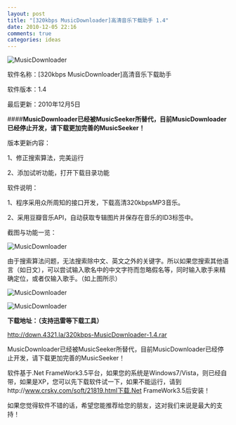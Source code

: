 ```yaml
---
layout: post
title: "[320kbps MusicDownloader]高清音乐下载助手 1.4"
date: 2010-12-05 22:16
comments: true
categories: ideas
---
```

![MusicDownloader](http://i.imgur.com/bDcY0.png)

软件名称：[320kbps MusicDownloader]高清音乐下载助手

软件版本：1.4

最后更新：2010年12月5日

####**MusicDownloader已经被MusicSeeker所替代，目前MusicDownloader已经停止开发，请下载更加完善的MusicSeeker！**

<!-- more -->
版本更新内容：

1、修正搜索算法，完美运行

2、添加试听功能，打开下载目录功能

软件说明：

1、程序采用众所周知的接口开发，下载高清320kbpsMP3音乐。

2、采用豆瓣音乐API，自动获取专辑图片并保存在音乐的ID3标签中。

截图与功能一览：

![MusicDownloader](http://i.imgur.com/h8AYa.png)

由于搜索算法问题，无法搜索除中文、英文之外的关键字。所以如果您搜索其他语言（如日文），可以尝试输入歌名中的中文字符而忽略假名等，同时输入歌手来精确定位，或者仅输入歌手。（如上图所示）

![MusicDownloader](http://i.imgur.com/6iC8l.png)

![MusicDownloader](http://i.imgur.com/ohftM.png)


**下载地址：（支持迅雷等下载工具）**

<http://down.4321.la/320kbps-MusicDownloader-1.4.rar>

MusicDownloader已经被MusicSeeker所替代，目前MusicDownloader已经停止开发，请下载更加完善的MusicSeeker！

软件基于.Net FrameWork3.5平台，如果您的系统是Windows7/Vista，则已经自带，如果是XP，您可以先下载软件试一下，如果不能运行，请到http://www.crsky.com/soft/21819.html下载.Net FrameWork3.5后安装！

如果您觉得软件不错的话，希望您能推荐给您的朋友，这对我们来说是最大的支持！